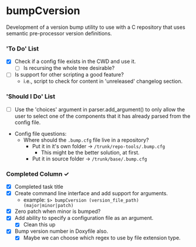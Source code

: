 # bumpCversion
Development of a version bump utility to use with a C repository that uses
semantic pre-processor version definitions.

### 'To Do' List
- [x] Check if a config file exists in the CWD and use it.
  - [ ] Is recursing the whole tree desirable?
- [ ] Is support for other scripting a good feature?
   - i.e., script to check for content in 'unreleased' changelog section.

### 'Should I Do' List
- [ ] Use the 'choices' argument in parser.add_argument() to only allow the user to
      select one of the components that it has already parsed from the config file.
- Config file questions:
  - Where should the `.bump.cfg` file live in a repository?
    - Put it in it's own folder -> `/trunk/repo-tools/.bump.cfg`
      - This might be the better solution, at first.
    - Put it in source folder -> `/trunk/base/.bump.cfg`

### Completed Column ✓
- [x] Completed task title
- [x] Create command line interface and add support for arguments.
  - example: `$> bumpCversion (version_file_path) (major|minor|patch)`
- [x] Zero patch when minor is bumped?
- [x] Add ability to specify a configuration file as an argument.
  - [x] Clean this up
- [x] Bump version number in Doxyfile also.
   - [x] Maybe we can choose which regex to use by file extension type.